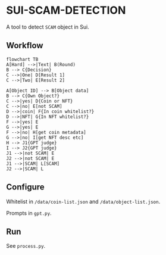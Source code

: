 # SUI-SCAM-DETECTION

A tool to detect `SCAM` object in Sui.

## Workflow

```
flowchart TB
A[Hard] -->|Text| B(Round)
B --> C{Decision}
C -->|One| D[Result 1]
C -->|Two| E[Result 2]

A[Object ID] --> B[Object data]
B --> C{Own Object?}
C -->|yes| D{Coin or NFT}
C -->|no| E[not SCAM]
D -->|coin| F{In coin whitelist?}
D -->|NFT| G{In NFT whitelist?}
F -->|yes| E
G -->|yes| E
F -->|no| H[get coin metadata]
G -->|no| I[get NFT desc etc]
H --> J1{GPT judge}
I --> J2{GPT judge}
J1 -->|not SCAM| E
J2 -->|not SCAM| E
J1 -->|SCAM| L[SCAM]
J2 -->|SCAM| L
```

## Configure

Whitelist in `/data/coin-list.json` and `/data/object-list.json`.

Prompts in `gpt.py`.

## Run

See `process.py`.
